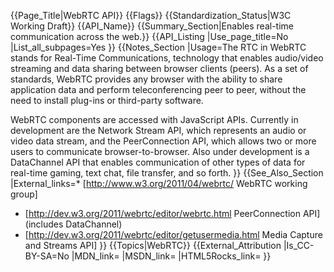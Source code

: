 {{Page_Title|WebRTC API}}
{{Flags}}
{{Standardization_Status|W3C Working Draft}}
{{API_Name}}
{{Summary_Section|Enables real-time communication across the web.}}
{{API_Listing
|Use_page_title=No
|List_all_subpages=Yes
}}
{{Notes_Section
|Usage=The RTC in WebRTC stands for Real-Time Communications, technology that enables audio/video streaming and data sharing between browser clients (peers). As a set of standards, WebRTC provides any browser with the ability to share application data and perform teleconferencing peer to peer, without the need to install plug-ins or third-party software. 

WebRTC components are accessed with JavaScript APIs. Currently in development are the Network Stream API, which represents an audio or video data stream, and the PeerConnection API, which allows two or more users to communicate browser-to-browser. Also under development is a DataChannel API that enables communication of other types of data for real-time gaming, text chat, file transfer, and so forth.
}}
{{See_Also_Section
|External_links=* [http://www.w3.org/2011/04/webrtc/ WebRTC working group]
* [http://dev.w3.org/2011/webrtc/editor/webrtc.html PeerConnection API] (includes DataChannel)
* [http://dev.w3.org/2011/webrtc/editor/getusermedia.html Media Capture and Streams API]
}}
{{Topics|WebRTC}}
{{External_Attribution
|Is_CC-BY-SA=No
|MDN_link=
|MSDN_link=
|HTML5Rocks_link=
}}